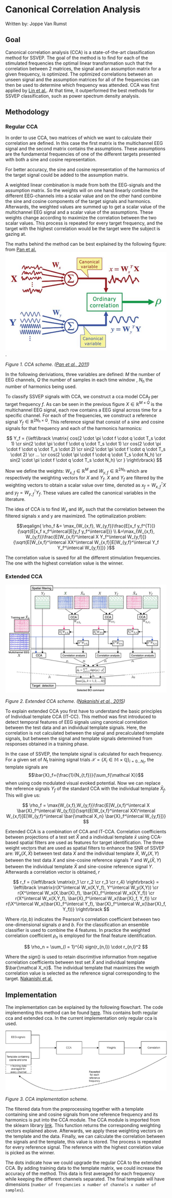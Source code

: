 # Canonical Correlation Analysis

Written by: Joppe Van Rumst

## Goal

Canonical correlation analysis (CCA) is a state-of-the-art classification method for SSVEP. The goal of the method is to find for each of the stimulated frequencies the optimal linear transformation such that the correlation between 2 matrices, the signal and an assumption matrix for a given frequency, is optimized. The optimized correlations between an unseen signal and the assumption matrices for all of the frequencies can then be used to determine which frequency was attended. CCA was first applied by [Lin et al.](https://ieeexplore.ieee.org/document/4203016). At that time, it outperformed the best methods for SSVEP classification, such as power spectrum density analysis.

## Methodology

### Regular CCA

In order to use CCA, two matrices of which we want to calculate their correlation are defined. In this case the first matrix is the multichannel EEG signal and the second matrix contains the assumptions. These assumptions are the fundamental frequencies of one of the different targets presented with both a sine and cosine representation.

For better accuracy, the sine and cosine representation of the harmonics of the target signal could be added to the assumption matrix.

A weighted linear combination is made from both the EEG-signals and the assumption matrix. So the weights will on one hand linearly combine the different EEG-channels into a scalar value and on the other hand combine the sine and cosine components of the target signals and harmonics. Afterwards, the weighted values are summed up to get a scalar value of the multichannel EEG signal and a scalar value of the assumptions. These weights change according to maximize the correlation between the two scalar values. This process is repeated for every target frequency, and the target with the highest correlation would be the target were the subject is gazing at.

The maths behind the method can be best explained by the following figure: from [Pan et al.](https://iopscience.iop.org/article/10.1088/1741-2560/8/3/036027/meta) ![alt text for screen readers](./images/CCA_scheme.JPG "Text to show on mouseover").

*Figure 1. CCA scheme. ([Pan et al., 2011]([https://www.researchgate.net/publication/323358565_Riemannian_Classification_for_SSVEP-Based_BCI_Offline_versus_Online_Implementations](https://iopscience.iop.org/article/10.1088/1741-2560/8/3/036027/meta)))*

In the following deriviations, three variables are defined: $M$ the number of EEG channels, $Q$ the number of samples in each time window , $N_h$ the number of harmonics being used.

To classify SSVEP signals with CCA, we construct a cca model $\text{CCA}_f$ per target frequency $f$. As can be seen in the previous figure $X\in \mathbb{R}^{M \times Q}$ is the multichannel EEG signal, each row contains a EEG signal across time for a specific channel. For each of the frequencies, we construct a reference signal $Y_f \in \mathbb{R}^{2N_h \times Q}$. This reference signal that consist of a sine and cosine signals for that frequency and each of the harmonics harmonics:

$$ 
Y_f = {\left\lbrack \matrix{
cos(2 \cdot \pi \cdot f \cdot q \cdot T_s \cdot 1) \cr
sin(2 \cdot \pi \cdot f \cdot q \cdot T_s \cdot 1) \cr
cos(2 \cdot \pi \cdot f \cdot q \cdot T_s \cdot 2) \cr
sin(2 \cdot \pi \cdot f \cdot q \cdot T_s \cdot 2) \cr
... \cr
cos(2 \cdot \pi \cdot f \cdot q \cdot T_s \cdot N_h) \cr
sin(2 \cdot \pi \cdot f \cdot q \cdot T_s \cdot N_h) \cr
} \right\rbrack}
$$

Now we define the weights: $W_{x,f} \in \mathbb{R} ^M$ and $W_{y,f} \in \mathbb{R}^{2N_h}$ which are respectively the weighting vectors for $X$ and $Y_f$. $X$ and $Y_f$ are filtered by the weighting vectors to obtain a scalar value over time, denoted as $x_f = W_{x,f}^\intercal X$ and $y_f = W_{y,f}^\intercal Y_f$. These values are called the canonical variables in the literature.

The idea of CCA is to find $W_x$ and $W_y$ such that the correlation between the filtered signals x and y are maximized. The optimalization problem:

$$\eqalign{
\rho_f &= \max_{W_{x,f}, W_{y,f}}\frac{E[x_f y_f^{T}]}{\sqrt{E[x_f  x_f^\intercal]E[y_f y_f^\intercal]}} \\
 &=\max_{W_{x,f}, W_{y,f}}\frac{E[W_{x,f}^\intercal X  Y_f^\intercal W_{y,f}]}{\sqrt{E[W_{x,f}^\intercal XX^\intercal W_{x,f}]E[W_{y,f}^\intercal Y_f Y_f^\intercal W_{y,f}]}}
}$$

The correlation value is saved for all the different stimulation frequencies. The one with the highest correlation value is the winner.

### Extended CCA

![Extended CCA diagram](./images/extended_CCA_diagram.JPG "Extended CCA diagram")

*Figure 2. Extended CCA scheme. ([Nakanishi et al., 2015](https://www.ncbi.nlm.nih.gov/pmc/articles/PMC4610694/))*

To explain extended CCA you first have to understand the basic principles of Individual template CCA (IT-CC). This method was first introduced to detect temporal features of EEG signals using canonical correlation between the test data and an individual template signals.
Here, the correlation is not calculated between the signal and precalculated template signals, but between the signal and template signals determined from responses obtained in a training phase.

In the case of SSVEP, the template signal is calculated for each frequency. For a given set of $N_t$ training signal trials $\mathcal{X} = \{X_i \in \mathbb{M\times Q}\}_{i = 0 \ldots N_t}$, the template signals are $$\bar{X}_f={\frac{1}{N_{t,f}}}{\sum_f{\mathcal X}}$$ when using code modulated visual evoked potential.
Now we can replace the reference signals $Y_f$ of the standard CCA with the individual template $\bar{X}_f$. This will give us:

$$
\rho_f = \max{W_{x,f},W_{y,f}}\frac{E[W_{x,f}^\intercal X \bar{X}_f^\intercal W_{y,f}]}{\sqrt{E[W_{x,f}^\intercal XX\^intercal W_{x,f}]E[W_{y,f}^\intercal \bar{\mathcal X_n} \bar{X}_f^\intercal W_{y,f}]}}
$$

Extended CCA is a combination of CCA and IT-CCA. Correlation coefficients between projections of a test set $\hat{X}$ and a individual template $\bar{x}$ using CCA-based spatial filters are used as features for target identification. The three weight vectors that are used as spatial filters to enhance the SNR of SSVEP are: $W_x(X,\bar{X})$ between test data $X$ and the individual template $\bar{X}$, $W_x(X,Y)$ between the test data $X$ and sine-cosine reference signals $Y$ and $W_x(\bar{X},Y)$ between the individual template $\bar{X}$ and sine-cosine reference signal $Y$. Afterwards a correlation vector is obtained, $r$

$$
r_f = {\left\lbrack \matrix{r_1 \cr r_2 \cr r_3 \cr r_4} \right\rbrack} = \left\lbrack \matrix{r(X^\intercal W_x(X,Y_f), Y^\intercal W_y(X,Y)) \cr r(X^\intercal W_x(X,\bar{X}_f), \bar{X}_f^\intercal W_x(X,Y_f)) \cr r(X^\intercal W_x(X,Y_f), \bar{X}_f^\intercal W_x(\bar{X}_f, Y_f)) \cr r(\X^\intercal W_x(\bar{X}_f^\intercal Y_f), \bar{X}_f^\intercal W_x(\bar{X}_f, Y_f))} \right\rbrack
$$

Where $r(a,b)$ indicates the Pearson's correlation coefficient between two one-dimensional signals $a$ and $b$. For the classification an ensemble classifier is used to combine the 4 features. In practice the weighted correlation coefficient $\rho_n$ is employed for the final feature identification.

$$
\rho_n = \sum_{l = 1}^{4} sign(r_{n,l}) \cdot r_{n,l}^2
$$

Where the $sign()$ is used to retain discrimitive information from negative correlation coefficients between test set $\hat{X}$ and individual template $\bar{\mathcal X_n}$. The individual template that maximizes the weigth correlation value is selected as the reference signal corresponding to the target. [Nakanishi et al.](https://www.ncbi.nlm.nih.gov/pmc/articles/PMC4610694/)

## Implementation

The implementation can be explained by the following flowchart. The code implementing this method can be found [here](../../src/data_processing/cca.py). This contains both regular cca and extended cca. In the current implementation only regular cca is used.

![CCA_diagram](./images/CCA_diagram.jpg "CCA+CCA extended implementation scheme")

*Figure 3. CCA implementation scheme.*

The filtered data from the preprocessing together with a template containing sine and cosine signals from one reference frequency and its harmonics is put into the CCA module. The CCA module is imported from the sklearn library [link](https://scikit-learn.org/stable/modules/generated/sklearn.cross_decomposition.CCA.html). This function returns the corresponding weighting vectors explained above. Afterwards, we apply these weighting vectors on the template and the data. Finally, we can calculate the correlation between the signals and the template, this value is stored. The process is repeated for every reference signal. The reference with the highest correlation value is picked as the winner.

The dots indicate how we could upgrade the regular CCA to the extended CCA. By adding training data to the template matrix, we could increase the accuracy of the method. This data is first averaged for each frequency while keeping the different channels separated. The final template will have dimensions (`number of frequencies x number of channels x number of samples`).
